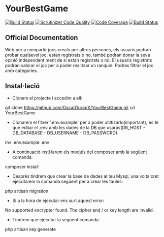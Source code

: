 # YourBestGame

[![Build Status](https://travis-ci.org/OscarDuranX/YourBestGame.svg?branch=master)](https://travis-ci.org/OscarDuranX/YourBestGame)
[![Scrutinizer Code Quality](https://scrutinizer-ci.com/g/OscarDuranX/YourBestGame/badges/quality-score.png?b=master)](https://scrutinizer-ci.com/g/OscarDuranX/YourBestGame/?branch=master)
[![Code Coverage](https://scrutinizer-ci.com/g/OscarDuranX/YourBestGame/badges/coverage.png?b=master)](https://scrutinizer-ci.com/g/OscarDuranX/YourBestGame/?branch=master)
[![Build Status](https://scrutinizer-ci.com/g/OscarDuranX/YourBestGame/badges/build.png?b=master)](https://scrutinizer-ci.com/g/OscarDuranX/YourBestGame/build-status/master)

## Official Documentation

Web per a compartir jocs creats per altres persones, els usuaris podran probar qualsevol joc, estan registrats o no, també podran donar la seva opinió independent ment de si estan registrats o no.
El usuaris registrats podran valorar el joc per a poder realitzar un ranquin.
Podras filtrar el joc amb categories.

## Instal·lació

- Clonem el projecte i accedim a ell:

git clone https://github.com/OscarDuranX/YourBestGame.git
cd YourBestGame

- Clonarem el fitxer '.env.example' per a poder utiltizarlo(important), es te que editar el .env amb les dades de la DB que usaras(DB_HOST - DB_DATABASE - DB_USERNAME - DB_PASSWORD):

mv .env.example .env


- A continuació instl·larem els moduls del composer amb la següent comanda:

composer install

- Després tindrem que crear la base de dades al teu Mysql, una volta cret ejecutarem la comanda següent per a crear les taules:

php artisan migration

- Si a la hora de ejecutar ens surt aquest error:

No supported encrypter found. The cipher and / or key length are invalid.

- Tindrem que ejecutar la següent comanda:

php artisan key:generate



